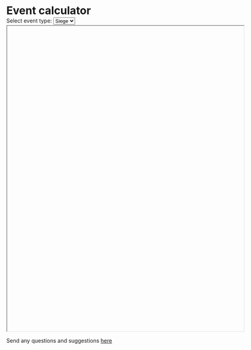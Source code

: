 <html>
<head>
<script async src="https://www.googletagmanager.com/gtag/js?id=UA-191706851-1"></script>
<script>
  window.dataLayer = window.dataLayer || [];
  function gtag(){dataLayer.push(arguments);}
  gtag('js', new Date());

  gtag('config', 'UA-191706851-1');
</script>

<script>
  var curEventType = 0;
  var iframe;
  
  /*function receiveMessage(event){
    if (event.origin !== "https://mlpcalc.github.io/")
      return;
	iframe.style.height = event.data+"px";
  }
  window.addEventListener("message", receiveMessage, false);*/
  window.addEventListener("message", function(e){
    if (e.contentWindow != e.source)
      return;
	iframe.style.height = e.data+"px";
  })
  
  function loadpage(){
	iframe = document.getElementById('eventframe');
	document.getElementById("eventtype").options[curEventType].selected = true;
	updateEventType();
  }
  
  function updateEventType(){
	curEventType = document.getElementById('eventtype').value;
    if (curEventType == 0){
	  iframe.src = "siege.html";
	} else {
	  iframe.src = "blitz.html";
	}
  }

</script>
</head>
<body onload="loadpage()">  
<h1 style="margin-bottom: 1px;">Event calculator</h1>
<p style="margin-top: 1px;margin-bottom: 1px;">Select event type: <select id="eventtype" onchange="updateEventType()">
	<option value="0" selected>Siege</option>
    <option value="1">Blitz</option>
  </select></p>

<iframe id="eventframe" src="" height="800px" width="620px"></iframe>

  
<p id="footer">Send any questions and suggestions <a href="https://www.reddit.com/user/Nice_Coconut">here</a></p>